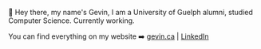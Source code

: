 

👋 Hey there, my name's Gevin, I am a University of Guelph alumni, studied Computer Science. Currently working.

You can find everything on my website ➡️ <a href="https://www.gevin.ca">gevin.ca</a> | <a href="https://www.linkedin.com/in/gevinm/">LinkedIn</a>
